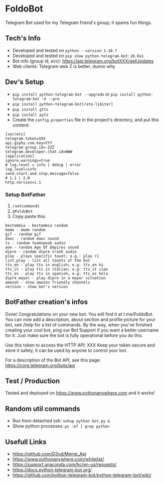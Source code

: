 # FoldoBot

Telegram Bot used for my Telegram friend's group; it spams fun things.

## Tech's Info

+ Developed and tested on ```python --version```: ```3.10.7```
+ Developed and tested on ```pip show python-telegram-bot```: ```20.0a1```
+ Bot info (group id, ecc): https://api.telegram.org/botXXX/getUpdates
+ Web clients: Telegram web Z is better, dunno why

## Dev's Setup

+ ```pip install python-telegram-bot --upgrade``` or ```pip install python-telegram-bot -U --pre```
+ ```pip install python-telegram-bot[rate-limiter]```
+ ```pip install gtts```
+ ```pip install pytz```
+ Create the ```config.properties``` file in the project's directory, and put this content:

```
[secrets]
telegram.token=XXX
api.giphy.com.key=YYY
telegram.group.id=-ZZZ
telegram.developer.chat.id=WWW
[application]
ignore.warnings=true
# log.level = info | debug | error
log.level=info
send.start.and.stop.message=false
# 1.1 | 2.0
http.version=1.1
```

### Setup BotFather

1. ```/setcommands```
2. ```@FoldoBot```
3. Copy paste this:

```
bestemmia - bestemmia random
meme - meme random
gif - random gif
daoc - random daoc sound
ts - random teamspeak audio
aoe - random Age Of Empires sound
dipre - random dipre trash audio
play - plays specific taunt; e.g.: play r1
list_play - list all taunts of the bot
tts_en - play tts in english; e.g: tts_en hi
tts_it - play tts in italian; e.g: tts_it ciao
tts_es - play tts in spanish; e.g: tts_es hola
dipre_mayor - play dipre in a mayor situation
amazon - show amazon friendly channels
version - show bot's version
```

## BotFather creation's infos

Done! Congratulations on your new bot. You will find it at t.me/FoldoBot. You can now add a description, about section
and profile picture for your bot, see /help for a list of commands. By the way, when you've finished creating your cool
bot, ping our Bot Support if you want a better username for it. Just make sure the bot is fully operational before you
do this.

Use this token to access the HTTP API:
XXX
Keep your token secure and store it safely, it can be used by anyone to control your bot.

For a description of the Bot API, see this page: https://core.telegram.org/bots/api

## Test / Production

Tested and deployed on https://www.pythonanywhere.com and it works!

## Random util commands

+ Run from detached ssh: ```nohup python bot.py &```
+ Show python processes: ```ps -ef | grep python```

## Usefull Links

+ https://github.com/D3vd/Meme_Api
+ https://www.pythonanywhere.com/whitelist/
+ https://support.anaconda.com/hc/en-us/requests/
+ https://docs.python-telegram-bot.org/
+ https://github.com/python-telegram-bot/python-telegram-bot/wiki/
